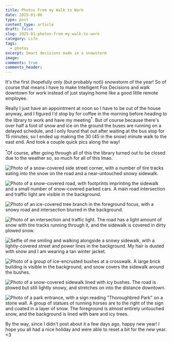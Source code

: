 ```yaml
---
title: Photos From my Walk to Work
date: 2025-01-06
type: post
content_type: article
draft: false
slug: 2025-01-photos-from-my-walk-to-work
category: Life
tags:
  - photos
excerpt: Smart decisions made in a snowstorm
image: 
comments: true
comments_header:
---
```

It's the first (hopefully only (but probably not)) snowstorm of the year! So of course that means I have to make Intelligent Fox Decisions and walk downtown for work instead of just staying home like a good little remote employee.

Really I just have an appointment at noon so I have to be out of the house anyway, and I figured I'd stop by for coffee in the morning before heading to the library to work and have my meeting<sup>*</sup>. But of course because there's over half a foot of snow and ice on the ground the buses are running on a delayed schedule, and I only found that out after waiting at the bus stop for 15 minutes, so I ended up making the 30 (45 in the snow) minute walk to the east end. And took a couple quick pics along the way!

<sup>*</sup>Of course, after going through all of this the library turned out to be closed due to the weather so, so much for all of this lmao.

![Photo of a snow-covered side street corner, with a number of tire tracks eating into the snow on the road and a near-untouched snowy sidewalk.](PXL_20250106_131802071.MP-1.jpg)

![Photo of a snow-covered road, with footprints imprinting the sidewalk and a small number of snow-covered parked cars. A main road intersection and traffic light are visible in the background.](PXL_20250106_133502771-1.jpg)

![Photo of an ice-covered tree branch in the foreground focus, with a snowy road and intersection blurred in the background.](PXL_20250106_133757422-1.jpg)

![Photo of an intersection and traffic light. The road has a light amount of snow with tire tracks running through it, and the sidewalk is covered in dirty plowed snow.](PXL_20250106_134325716-1.jpg)

![Selfie of me smiling and walking alongside a snowy sidewalk, with a lightly-covered street and power lines in the background. My hair is dusted with snow and I am wearing a tan winter jacket.](PXL_20250106_135024926.MP-1.jpg)

![Photo of a group of ice-encrusted bushes at a crosswalk. A large brick building is visible in the background, and snow covers the sidewalk around the bushes.](PXL_20250106_135447585-1.jpg)

![Photo of a snow-covered sidewalk lined with icy bushes. The road is plowed but still lightly snowy, and stretches on into the distance downtown.](PXL_20250106_140035116-1.jpg)

![Photo of a park entrance, with a sign reading "Thoroughbred Park" on a stone wall. A group of statues of running horses are to the right of the sign and coated in a layer of snow. The foreground is almost entirely untouched snow, and the background is lined with bare and icy trees.](PXL_20250106_140816774-1.jpg)

By the way, since I didn't post about it a few days ago, happy new year! I hope you all had a nice holiday and were able to reset a bit for the new year. <3
